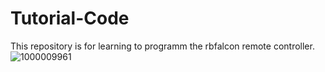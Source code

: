 # Tutorial-Code
This repository is for learning to programm the rbfalcon remote controller.
![1000009961](https://github.com/user-attachments/assets/0ee88be1-65d0-4f1d-be77-0f5f9d3c9f20)


